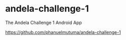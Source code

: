# andela-challenge-1

The Andela Challenge 1 Android App

https://github.com/phanuelmutuma/andela-challenge-1

